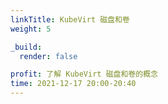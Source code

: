 ```yaml
---
linkTitle: KubeVirt 磁盘和卷
weight: 5

_build:
  render: false

profit: 了解 KubeVirt 磁盘和卷的概念
time: 2021-12-17 20:00-20:40
---
```

